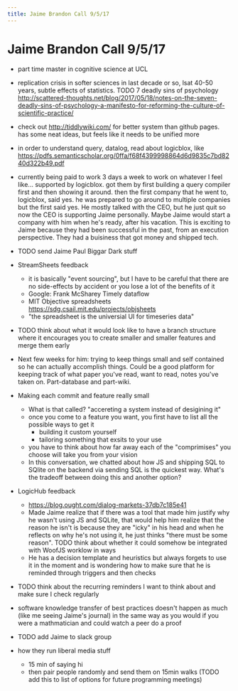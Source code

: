 ```yaml
---
title: Jaime Brandon Call 9/5/17
---
```


# Jaime Brandon Call 9/5/17


* part time master in cognitive science at UCL


* replication crisis in softer sciences in last decade or so, lsat 40-50 years, subtle effects of statistics. TODO 7 deadly sins of psychology http://scattered-thoughts.net/blog/2017/05/18/notes-on-the-seven-deadly-sins-of-psychology-a-manifesto-for-reforming-the-culture-of-scientific-practice/


* check out http://tiddlywiki.com/ for better system than github pages. has some neat ideas, but feels like it needs to be unified more


* in order to understand query, datalog, read about logicblox, like https://pdfs.semanticscholar.org/0ffa/f68f4399998864d6d9835c7bd8240d322b49.pdf


* currently being paid to work 3 days a week to work on whatever I feel like... supported by logicblox. got them by first building a query compiler first and then showing it around. then the first company that he went to, logicblox, said yes. he was prepared to go around to multiple companies but the first said yes. He mostly talked with the CEO, but he just quit so now the CEO is supporting Jaime personally. Maybe Jaime would start a company with him when he's ready, after his vacation. This is exciting to Jaime because they had been successful in the past, from an execution perspective. They had a buisiness that got money and shipped tech.


* TODO send Jaime Paul Biggar Dark stuff


* StreamSheets feedback
  * it is basically "event sourcing", but I have to be careful that there are no side-effects by accident or you lose a lot of the benefits of it
  * Google: Frank McSharey Timely dataflow 
  * MIT Objective spreadsheets https://sdg.csail.mit.edu/projects/objsheets
  * "the spreadsheet is the universial UI for timeseries data"


* TODO think about what it would look like to have a branch structure where it encourages you to create smaller and smaller features and merge them early


* Next few weeks for him: trying to keep things small and self contained so he can actually accomplish things. Could be a good platform for keeping track of what paper you've read, want to read, notes you've taken on. Part-database and part-wiki.


* Making each commit and feature really small
  * What is that called? "accereting a system instead of desigining it" 
  * once you come to a feature you want, you first have to list all the possible ways to get it
    * building it custom yourself
    * tailoring something that exsits to your use
  * you have to think about how far away each of the "comprimises" you choose will take you from your vision
  * In this conversation, we chatted about how JS and shipping SQL to SQlite on the backend via sending SQL is the quickest way. What's the tradeoff between doing this and another option?


* LogicHub feedback
  * https://blog.ought.com/dialog-markets-37db7c185e41
  * Made Jaime realize that if there was a tool that made him justify why he wasn't using JS and SQLite, that would help him realize that the reason he isn't is because they are "icky" in his head and when he reflects on why he's not using it, he just thinks "there must be some reason". TODO think about whether it could somehow be integrated with WoofJS worklow in ways
  * He has a decision template and heuristics but always forgets to use it in the moment and is wondering how to make sure that he is reminded through triggers and then checks


* TODO think about the recurring reminders I want to think about and make sure I check regularly

* software knowledge transfer of best practices doesn't happen as much (like me seeing Jaime's journal) in the same way as you would if you were a mathmatician and could watch a peer do a proof

* TODO add Jaime to slack group 

* how they run liberal media stuff
  * 15 min of saying hi
  * then pair people randomly and send them on 15min walks (TODO add this to list of options for future programming meetings)


